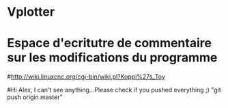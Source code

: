 # Vplotter
# Espace d'ecritutre de commentaire sur les modifications du programme
#http://wiki.linuxcnc.org/cgi-bin/wiki.pl?Koppi%27s_Toy

#Hi Alex, I can't see anything...Please check if you pushed everything ;) "git push origin master"
